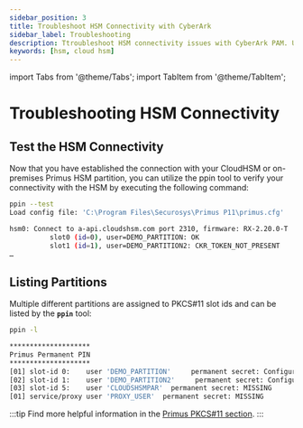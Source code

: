 ```yaml
---
sidebar_position: 3
title: Troubleshoot HSM Connectivity with CyberArk
sidebar_label: Troubleshooting
description: Ttroubleshoot HSM connectivity issues with CyberArk PAM. Use tools like ppin to test connections, list partitions, and resolve HSM-related problems in CloudHSM or on-premises setups.
keywords: [hsm, cloud hsm]
---
```


import Tabs from '@theme/Tabs';
import TabItem from '@theme/TabItem';

# Troubleshooting HSM Connectivity

## Test the HSM Connectivity

Now that you have established the connection with your CloudHSM or on-premises Primus HSM partition, you can utilize the ppin tool to verify your connectivity with the HSM by executing the following command:

```sh
ppin --test
Load config file: 'C:\Program Files\Securosys\Primus P11\primus.cfg'

hsm0: Connect to a-api.cloudshsm.com port 2310, firmware: RX-2.20.0-T
          slot0 (id=0), user=DEMO_PARTITION: OK
          slot1 (id=1), user=DEMO_PARTITION2: CKR_TOKEN_NOT_PRESENT
…
```

## Listing Partitions

Multiple different partitions are assigned to PKCS#11 slot ids and can be listed by the **`ppin`** tool:
```sh
ppin -l

********************
Primus Permanent PIN
********************
[01] slot-id 0:    user 'DEMO_PARTITION'     permanent secret: Configured
[02] slot-id 1:    user 'DEMO_PARTITION2'     permanent secret: Configured
[03] slot-id 5:    user 'CLOUDSHSMPAR'  permanent secret: MISSING
[01] service/proxy user 'PROXY_USER'  permanent secret: MISSING
```

:::tip
Find more helpful information in the [Primus PKCS#11 section](/pkcs/Tutorials/troubleshooting).
:::